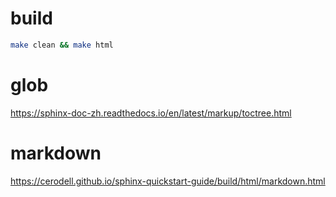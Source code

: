 # build
```sh
make clean && make html
```

# glob
https://sphinx-doc-zh.readthedocs.io/en/latest/markup/toctree.html

# markdown
https://cerodell.github.io/sphinx-quickstart-guide/build/html/markdown.html

